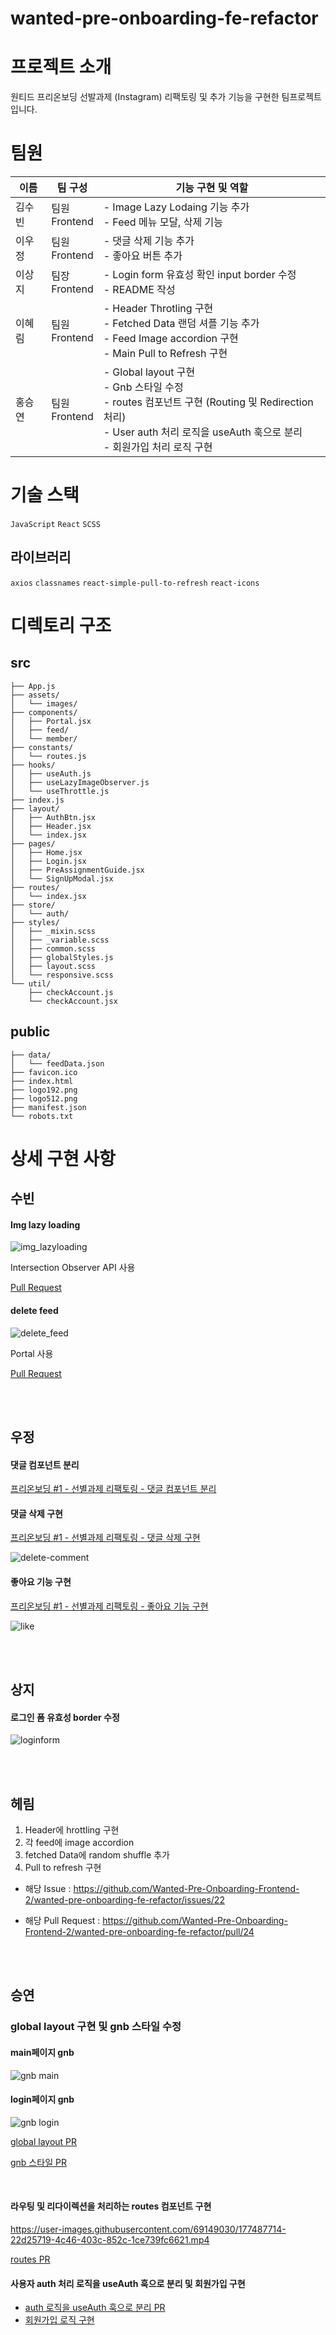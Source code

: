 # wanted-pre-onboarding-fe-refactor

# 프로젝트 소개

원티드 프리온보딩 선발과제 (Instagram)
리팩토링 및 추가 기능을 구현한 팀프로젝트 입니다.

# 팀원

| 이름   | 팀 구성             | 기능 구현 및 역할                                                                                                                                                                         |
| ------ | ------------------- | ----------------------------------------------------------------------------------------------------------------------------------------------------------------------------------------- |
| 김수빈 | 팀원 </br> Frontend | - Image Lazy Lodaing 기능 추가 </br> - Feed 메뉴 모달, 삭제 기능                                                                                                                          |
| 이우정 | 팀원 </br> Frontend | - 댓글 삭제 기능 추가 </br> - 좋아요 버튼 추가                                                                                                                                            |
| 이상지 | 팀장 </br> Frontend | - Login form 유효성 확인 input border 수정 </br> - README 작성                                                                                                                            |
| 이혜림 | 팀원 </br> Frontend | - Header Throtling 구현 </br> - Fetched Data 랜덤 셔플 기능 추가 </br> - Feed Image accordion 구현 </br> - Main Pull to Refresh 구현                                                      |
| 홍승연 | 팀원 </br> Frontend | - Global layout 구현 </br> - Gnb 스타일 수정 </br> - routes 컴포넌트 구현 (Routing 및 Redirection 처리) </br> - User auth 처리 로직을 useAuth 훅으로 분리 </br> - 회원가입 처리 로직 구현 |

# 기술 스택

`JavaScript`
`React`
`SCSS`

## 라이브러리

`axios`
`classnames`
`react-simple-pull-to-refresh`
`react-icons`

# 디렉토리 구조

## src

```text
├── App.js
├── assets/
│   └── images/
├── components/
│   ├── Portal.jsx
│   ├── feed/
│   └── member/
├── constants/
│   └── routes.js
├── hooks/
│   ├── useAuth.js
│   ├── useLazyImageObserver.js
│   └── useThrottle.js
├── index.js
├── layout/
│   ├── AuthBtn.jsx
│   ├── Header.jsx
│   └── index.jsx
├── pages/
│   ├── Home.jsx
│   ├── Login.jsx
│   ├── PreAssignmentGuide.jsx
│   └── SignUpModal.jsx
├── routes/
│   └── index.jsx
├── store/
│   └── auth/
├── styles/
│   ├── _mixin.scss
│   ├── _variable.scss
│   ├── common.scss
│   ├── globalStyles.js
│   ├── layout.scss
│   └── responsive.scss
└── util/
    ├── checkAccount.js
    └── checkAccount.jsx
```

## public

```
├── data/
│   └── feedData.json
├── favicon.ico
├── index.html
├── logo192.png
├── logo512.png
├── manifest.json
└── robots.txt
```

# 상세 구현 사항

## 수빈

#### Img lazy loading

![img_lazyloading](https://user-images.githubusercontent.com/90506668/177711816-1483a565-c2ce-4d77-aaa8-b7ab0dc320ba.gif)

Intersection Observer API 사용

[Pull Request](https://github.com/Wanted-Pre-Onboarding-Frontend-2/wanted-pre-onboarding-fe-refactor/pull/6)

#### delete feed

![delete_feed](https://user-images.githubusercontent.com/90506668/177711801-61eb46e5-29b1-4239-8c21-7bca8cdbf9a3.gif)

Portal 사용

[Pull Request](https://github.com/Wanted-Pre-Onboarding-Frontend-2/wanted-pre-onboarding-fe-refactor/pull/31)

</br>
</br>

## 우정

#### 댓글 컴포넌트 분리

[프리온보딩 #1 - 선별과제 리팩토링 - 댓글 컴포넌트 분리](https://velog.io/@eeeve/%EC%9B%90%ED%8B%B0%EB%93%9C-%ED%94%84%EB%A6%AC%EC%98%A8%EB%B3%B4%EB%94%A9-1-%EB%8C%93%EA%B8%80-%EC%BB%B4%ED%8F%AC%EB%84%8C%ED%8A%B8-%EB%B6%84%EB%A6%AC%ED%95%98%EA%B8%B0)

#### 댓글 삭제 구현

[프리온보딩 #1 - 선별과제 리팩토링 - 댓글 삭제 구현](https://velog.io/@eeeve/%EC%9B%90%ED%8B%B0%EB%93%9C-%ED%94%84%EB%A6%AC%EC%98%A8%EB%B3%B4%EB%94%A9-1-%EB%8C%93%EA%B8%80-%EC%82%AD%EC%A0%9C-%EA%B5%AC%ED%98%84%ED%95%98%EA%B8%B0)

![delete-comment](https://user-images.githubusercontent.com/92660097/177489077-f7b4912b-9bf0-41eb-a616-7c5c903a87bb.gif)

#### 좋아요 기능 구현

[프리온보딩 #1 - 선별과제 리팩토링 - 좋아요 기능 구현](https://velog.io/@eeeve/%EC%9B%90%ED%8B%B0%EB%93%9C-%ED%94%84%EB%A6%AC%EC%98%A8%EB%B3%B4%EB%94%A9-1-%EC%A2%8B%EC%95%84%EC%9A%94-%EA%B5%AC%ED%98%84%ED%95%98%EA%B8%B0)

![like](https://user-images.githubusercontent.com/99471927/177492722-7a1e2502-a31f-43f3-ac5e-0da62c26b69e.gif)

</br>
</br>

## 상지

#### 로그인 폼 유효성 border 수정

![loginform](https://user-images.githubusercontent.com/92660097/177489200-965aba8b-7685-4c85-9225-14090fa761b2.gif)

</br>
</br>

## 헤림

1. Header에 hrottling 구현
2. 각 feed에 image accordion
3. fetched Data에 random shuffle 추가
4. Pull to refresh 구현

- 해당 Issue : https://github.com/Wanted-Pre-Onboarding-Frontend-2/wanted-pre-onboarding-fe-refactor/issues/22

- 해당 Pull Request : https://github.com/Wanted-Pre-Onboarding-Frontend-2/wanted-pre-onboarding-fe-refactor/pull/24

</br>
</br>

## 승연

### global layout 구현 및 gnb 스타일 수정

#### main페이지 gnb

![gnb main](https://user-images.githubusercontent.com/69149030/177479896-b0f93f75-9254-4d89-ab3d-f765cbe337cd.png)

#### login페이지 gnb

![gnb login](https://user-images.githubusercontent.com/69149030/177479853-dec1a4bd-0cd9-49f7-937d-0045ee43f023.png)

[global layout PR](https://github.com/Wanted-Pre-Onboarding-Frontend-2/wanted-pre-onboarding-fe-refactor/pull/4)

[gnb 스타일 PR](https://github.com/Wanted-Pre-Onboarding-Frontend-2/wanted-pre-onboarding-fe-refactor/pull/18)

<br />

#### 라우팅 및 리다이렉션을 처리하는 routes 컴포넌트 구현

https://user-images.githubusercontent.com/69149030/177487714-22d25719-4c46-403c-852c-1ce739fc6621.mp4

[routes PR](https://github.com/Wanted-Pre-Onboarding-Frontend-2/wanted-pre-onboarding-fe-refactor/pull/21)

#### 사용자 auth 처리 로직을 useAuth 훅으로 분리 및 회원가입 구현

- [auth 로직을 useAuth 훅으로 분리 PR](https://github.com/Wanted-Pre-Onboarding-Frontend-2/wanted-pre-onboarding-fe-refactor/pull/2)
- [회원가입 로직 구현](https://github.com/Wanted-Pre-Onboarding-Frontend-2/wanted-pre-onboarding-fe-refactor/pull/26)
